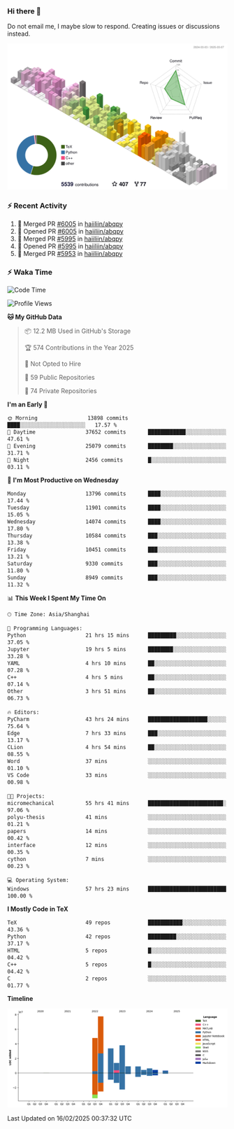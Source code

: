 ### Hi there 👋

Do not email me, I maybe slow to respond. Creating issues or discussions instead.

![](./profile-3d-contrib/profile-season-animate.svg)

### :zap: Recent Activity

<!--START_SECTION:activity-->
1. 🎉 Merged PR [#6005](https://github.com/haiiliin/abqpy/pull/6005) in [haiiliin/abqpy](https://github.com/haiiliin/abqpy)
2. 💪 Opened PR [#6005](https://github.com/haiiliin/abqpy/pull/6005) in [haiiliin/abqpy](https://github.com/haiiliin/abqpy)
3. 🎉 Merged PR [#5995](https://github.com/haiiliin/abqpy/pull/5995) in [haiiliin/abqpy](https://github.com/haiiliin/abqpy)
4. 💪 Opened PR [#5995](https://github.com/haiiliin/abqpy/pull/5995) in [haiiliin/abqpy](https://github.com/haiiliin/abqpy)
5. 🎉 Merged PR [#5953](https://github.com/haiiliin/abqpy/pull/5953) in [haiiliin/abqpy](https://github.com/haiiliin/abqpy)
<!--END_SECTION:activity-->

### :zap: Waka Time

<!--START_SECTION:waka-->
![Code Time](http://img.shields.io/badge/Code%20Time-73%20hrs%2058%20mins-blue)

![Profile Views](http://img.shields.io/badge/Profile%20Views-158-blue)

**🐱 My GitHub Data** 

> 📦 12.2 MB Used in GitHub's Storage 
 > 
> 🏆 574 Contributions in the Year 2025
 > 
> 🚫 Not Opted to Hire
 > 
> 📜 59 Public Repositories 
 > 
> 🔑 74 Private Repositories 
 > 
**I'm an Early 🐤** 

```text
🌞 Morning                13898 commits       ████░░░░░░░░░░░░░░░░░░░░░   17.57 % 
🌆 Daytime                37652 commits       ████████████░░░░░░░░░░░░░   47.61 % 
🌃 Evening                25079 commits       ████████░░░░░░░░░░░░░░░░░   31.71 % 
🌙 Night                  2456 commits        █░░░░░░░░░░░░░░░░░░░░░░░░   03.11 % 
```
📅 **I'm Most Productive on Wednesday** 

```text
Monday                   13796 commits       ████░░░░░░░░░░░░░░░░░░░░░   17.44 % 
Tuesday                  11901 commits       ████░░░░░░░░░░░░░░░░░░░░░   15.05 % 
Wednesday                14074 commits       ████░░░░░░░░░░░░░░░░░░░░░   17.80 % 
Thursday                 10584 commits       ███░░░░░░░░░░░░░░░░░░░░░░   13.38 % 
Friday                   10451 commits       ███░░░░░░░░░░░░░░░░░░░░░░   13.21 % 
Saturday                 9330 commits        ███░░░░░░░░░░░░░░░░░░░░░░   11.80 % 
Sunday                   8949 commits        ███░░░░░░░░░░░░░░░░░░░░░░   11.32 % 
```


📊 **This Week I Spent My Time On** 

```text
🕑︎ Time Zone: Asia/Shanghai

💬 Programming Languages: 
Python                   21 hrs 15 mins      █████████░░░░░░░░░░░░░░░░   37.05 % 
Jupyter                  19 hrs 5 mins       ████████░░░░░░░░░░░░░░░░░   33.28 % 
YAML                     4 hrs 10 mins       ██░░░░░░░░░░░░░░░░░░░░░░░   07.28 % 
C++                      4 hrs 5 mins        ██░░░░░░░░░░░░░░░░░░░░░░░   07.14 % 
Other                    3 hrs 51 mins       ██░░░░░░░░░░░░░░░░░░░░░░░   06.73 % 

🔥 Editors: 
PyCharm                  43 hrs 24 mins      ███████████████████░░░░░░   75.64 % 
Edge                     7 hrs 33 mins       ███░░░░░░░░░░░░░░░░░░░░░░   13.17 % 
CLion                    4 hrs 54 mins       ██░░░░░░░░░░░░░░░░░░░░░░░   08.55 % 
Word                     37 mins             ░░░░░░░░░░░░░░░░░░░░░░░░░   01.10 % 
VS Code                  33 mins             ░░░░░░░░░░░░░░░░░░░░░░░░░   00.98 % 

🐱‍💻 Projects: 
micromechanical          55 hrs 41 mins      ████████████████████████░   97.06 % 
polyu-thesis             41 mins             ░░░░░░░░░░░░░░░░░░░░░░░░░   01.21 % 
papers                   14 mins             ░░░░░░░░░░░░░░░░░░░░░░░░░   00.42 % 
interface                12 mins             ░░░░░░░░░░░░░░░░░░░░░░░░░   00.35 % 
cython                   7 mins              ░░░░░░░░░░░░░░░░░░░░░░░░░   00.23 % 

💻 Operating System: 
Windows                  57 hrs 23 mins      █████████████████████████   100.00 % 
```

**I Mostly Code in TeX** 

```text
TeX                      49 repos            ███████████░░░░░░░░░░░░░░   43.36 % 
Python                   42 repos            █████████░░░░░░░░░░░░░░░░   37.17 % 
HTML                     5 repos             █░░░░░░░░░░░░░░░░░░░░░░░░   04.42 % 
C++                      5 repos             █░░░░░░░░░░░░░░░░░░░░░░░░   04.42 % 
C                        2 repos             ░░░░░░░░░░░░░░░░░░░░░░░░░   01.77 % 
```



**Timeline**

![Lines of Code chart](https://raw.githubusercontent.com/haiiliin/haiiliin/main/assets/bar_graph.png)


 Last Updated on 16/02/2025 00:37:32 UTC
<!--END_SECTION:waka-->
